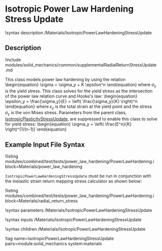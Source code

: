 # Isotropic Power Law Hardening Stress Update

!syntax description /Materials/IsotropicPowerLawHardeningStressUpdate

## Description

!include modules/solid_mechanics/common/supplementalRadialReturnStressUpdate.md

This class models power law hardening by using the relation
\begin{equation}
\sigma = \sigma_y + K \epsilon^n
\end{equation}
where $\sigma_y$ is the yield stress. This class solves for the yield stress as the intersection of
the power law relation curve and Hooke's law:
\begin{equation}
\epsilon_y = \frac{\sigma_y}{E} = \left( \frac{\sigma_y}{K} \right)^n
\end{equation}
where $\epsilon_y$ is the total strain at the yield point and the stress $\sigma_y$ is the von Mises
stress. Parameters from the parent class,
[IsotropicPlasticityStressUpdate](/IsotropicPlasticityStressUpdate.md), are suppressed to enable this
class to solve for yield stress:
\begin{equation}
\sigma_y = \left( \frac{E^n}{K} \right)^{1/(n-1)}
\end{equation}

## Example Input File Syntax

!listing modules/combined/test/tests/power_law_hardening/PowerLawHardening.i
         block=Materials/power_law_hardening

`IsotropicPowerLawHardeningStressUpdate` must be run in conjunction with the inelastic strain return
mapping stress calculator as shown below:

!listing modules/combined/test/tests/power_law_hardening/PowerLawHardening.i
         block=Materials/radial_return_stress

!syntax parameters /Materials/IsotropicPowerLawHardeningStressUpdate

!syntax inputs /Materials/IsotropicPowerLawHardeningStressUpdate

!syntax children /Materials/IsotropicPowerLawHardeningStressUpdate

!tag name=IsotropicPowerLawHardeningStressUpdate pairs=module:solid_mechanics system:materials
